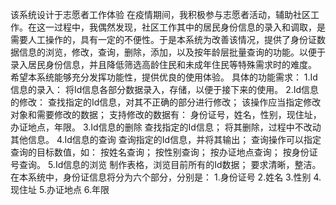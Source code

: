 该系统设计于志愿者工作体验
在疫情期间，我积极参与志愿者活动，辅助社区工作。在这一过程中，我偶然发现，社区工作其中的居民身份信息的录入和调取，是需要人工操作的，具有一定的不便性。于是本系统为改善该情况，提供了身份证数据信息的浏览，修改，查询，删除，添加，以及按年龄层批量查询的功能。以便于录入居民身份信息，并且降低筛选高龄住民和未成年住民等特殊需求时的难度。
希望本系统能够充分发挥功能性，提供优良的使用体验。
具体的功能需求：
1.Id信息的录入：
将Id信息各部分数据录入，存储，以便于接下来的使用。
2.Id信息的修改：
查找指定的Id信息，对其不正确的部分进行修改；
该操作应当指定修改对象和需要修改的数据；
支持修改的数据有：
身份证号，姓名，性别，现住址，办证地点，年限。
3.Id信息的删除
查找指定的Id信息；
将其删除，过程中不改动其他信息。
4.Id信息的查询
查询指定的Id信息，并将其输出；
查询操作可以指定查询的目标数值，如：
按姓名查询；
按性别查询；
按办证地点查询；
按身份证号查询。
5.Id信息的浏览
制作表格，浏览目前所有的Id数据；
要求清晰，整洁。
在本系统中，身份证信息将分为六个部分，分别是：
1.身份证号
2.姓名
3.性别
4.现住址
5.办证地点
6.年限
